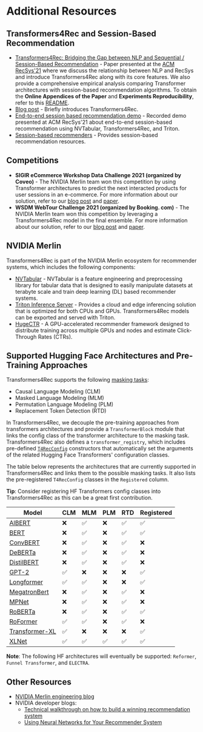 # Additional Resources

## Transformers4Rec and Session-Based Recommendation
- [Transformers4Rec: Bridging the Gap between NLP and Sequential / Session-Based Recommendation](https://dl.acm.org/doi/10.1145/3460231.3474255) - Paper presented at the [ACM RecSys'21](https://recsys.acm.org/recsys21/) where we discuss the relationship between NLP and RecSys and introduce Transformers4Rec along with its core features. We also provide a comprehensive empirical analysis comparing Transformer architectures with session-based recommendation algorithms. To obtain the **Online Appendices of the Paper** and **Experiments Reproducibility**, refer to this [README](https://github.com/NVIDIA-Merlin/publications/blob/main/2021_acm_recsys_transformers4rec/README.md).
- [Blog post](https://medium.com/nvidia-merlin/transformers4rec-4523cc7d8fa8) - Briefly introduces Transformers4Rec.
- [End-to-end session based recommendation demo](https://www.youtube.com/watch?v=ajegb0W-JbU) - Recorded demo presented at ACM RecSys'21 about end-to-end session-based recommendation using NVTabular, Transformers4Rec, and Triton.
- [Session-based recommenders](https://developer.nvidia.com/session-based-recommenders?ncid=so-medi-151539#cid=dl19_so-medi_en-us) - Provides session-based recommendation resources.

## Competitions
- **SIGIR eCommerce Workshop Data Challenge 2021 (organized by Coveo)** - The NVIDIA Merlin team won this competition by using Transformer architectures to predict the next interacted products for user sessions in an e-commerce. For more information about our solution, refer to our [blog post](https://medium.com/nvidia-merlin/winning-the-sigir-ecommerce-challenge-on-session-based-recommendation-with-transformers-v2-793f6fac2994) and [paper](https://arxiv.org/abs/2107.05124).
- **WSDM WebTour Challenge 2021 (organized by Booking. com)** - The NVIDIA Merlin team won this competition by leveraging a Transformers4Rec model in the final ensemble. For more information about our solution, refer to our [blog post](https://developer.nvidia.com/blog/how-to-build-a-winning-deep-learning-powered-recommender-system-part-3/) and [paper](http://ceur-ws.org/Vol-2855/challenge_short_2.pdf).

## NVIDIA Merlin
Transformers4Rec is part of the NVIDIA Merlin ecosystem for recommender systems, which includes the following components:
- [NVTabular](https://github.com/NVIDIA-Merlin/NVTabular/) - NVTabular is a feature engineering and preprocessing library for tabular data that is designed to easily manipulate datasets at terabyte scale and train deep learning (DL) based recommender systems.
- [Triton Inference Server](https://github.com/triton-inference-server/server) - Provides a cloud and edge inferencing solution that is optimized for both CPUs and GPUs. Transformers4Rec models can be exported and served with Triton.
- [HugeCTR](https://github.com/NVIDIA/HugeCTR) - A GPU-accelerated recommender framework designed to distribute training across multiple GPUs and nodes and estimate Click-Through Rates (CTRs).

## Supported Hugging Face Architectures and Pre-Training Approaches
Transformers4Rec supports the following [masking tasks](https://nvidia-merlin.github.io/Transformers4Rec/main/model_definition.html#sequence-masking):

- Causal Language Modeling (CLM)
- Masked Language Modeling (MLM)
- Permutation Language Modeling (PLM)
- Replacement Token Detection (RTD)

In Transformers4Rec, we decouple the pre-training approaches from transformers architectures and provide a `TransformerBlock` module that links the config class of the transformer architecture to the masking task. Transformers4Rec also defines a `transformer_registry`, which includes pre-defined [`T4RecConfig`](https://nvidia-merlin.github.io/Transformers4Rec/main/api/transformers4rec.config.html#transformers4rec.config.transformer.T4RecConfig) constructors that automatically set the arguments of the related Hugging Face Transformers' configuration classes.

The table below represents the architectures that are currently supported in Transformers4Rec and links them to the possible masking tasks. It also lists the pre-registered `T4RecConfig` classes in the `Registered` column.

**Tip**: Consider registering HF Transformers config classes into Transformers4Rec as this can be a great first contribution.


|   Model     | CLM |  MLM  |  PLM  |  RTD  | Registered |
| ----------- |--------|-------|-------|-------|-------|
|    [AlBERT](https://huggingface.co/transformers/model_doc/albert.html#bertconfig) |   ❌   |  ✅    |   ❌   |  ✅  |   ✅   |
|    [BERT](https://huggingface.co/transformers/model_doc/bert.html#bertconfig)     |   ❌   |  ✅    |   ❌   |  ✅  |   ✅   |
|  [ConvBERT](https://huggingface.co/transformers/model_doc/convbert.html#convbertconfig)   |   ❌   |  ✅    |   ❌   |  ✅  |   ❌   |
|   [DeBERTa](https://huggingface.co/transformers/model_doc/deberta.html#debertaconfig)   |   ❌   |  ✅    |   ❌   |  ✅  |   ❌   |
|  [DistilBERT](https://huggingface.co/transformers/model_doc/distilbert.html#distilbertmodel) |   ❌   |  ✅    |   ❌   |  ✅  |   ❌   |
|   [GPT-2](https://huggingface.co/transformers/model_doc/gpt2.html#gpt2config)     |   ✅   | ❌     |   ❌   |  ❌  |   ✅   |
|  [Longformer](https://huggingface.co/transformers/model_doc/longformer.html#longformerconfig) |   ✅   | ✅     |   ❌   |  ❌  |   ✅   |
| [MegatronBert](https://huggingface.co/transformers/model_doc/megatron_bert.html#megatronbertconfig) |   ❌   |  ✅    |   ❌   |  ✅  |   ❌   |
|   [MPNet](https://huggingface.co/transformers/model_doc/mpnet.html#mpnetconfig)     |   ❌    |  ✅   |   ❌   |  ✅  |   ❌   |
|   [RoBERTa](https://huggingface.co/transformers/model_doc/roberta.html#robertaconfig)   |   ❌    |  ✅   |   ❌   |  ✅  |   ✅   |
|   [RoFormer](https://huggingface.co/transformers/model_doc/roformer.html#roformerconfig)  |   ✅    |  ✅   |   ❌   |  ✅  |   ❌   |
| [Transformer-XL](https://huggingface.co/transformers/model_doc/transformerxl.html#transfoxlconfig)|   ✅    | ❌     |   ❌   |  ❌    |   ✅   |
|   [XLNet](https://huggingface.co/transformers/model_doc/xlnet.html#xlnetconfig)    |   ✅    | ✅     |   ✅   |  ✅    |   ✅   |

 **Note**: The following HF architectures will eventually be supported: `Reformer`, `Funnel Transformer`, and `ELECTRA`.

## Other Resources
- [NVIDIA Merlin engineering blog](https://medium.com/nvidia-merlin)
- NVIDIA developer blogs:
    - [Technical walkthrough on how to build a winning recommendation system](https://developer.nvidia.com/blog/how-to-build-a-winning-recommendation-system-part-1/)
    - [Using Neural Networks for Your Recommender System](https://developer.nvidia.com/blog/using-neural-networks-for-your-recommender-system/)
